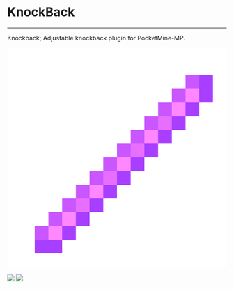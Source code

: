 # KnockBack
---
Knockback; Adjustable knockback plugin for PocketMine-MP.

<img src="https://github.com/xRookieFight/KnockBack/blob/main/icon.png?raw=true">

[![](https://poggit.pmmp.io/shield.state/KnockBack)](https://poggit.pmmp.io/p/KnockBack)
<a href="https://poggit.pmmp.io/p/KnockBack"><img src="https://poggit.pmmp.io/shield.state/KnockBack"></a>
